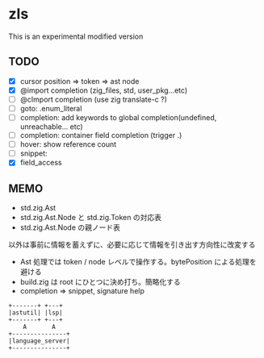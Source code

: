# zls

This is an experimental modified version

## TODO

* [x] cursor position => token => ast node
* [x] @import completion (zig_files, std, user_pkg...etc)
* [ ] @cImport completion (use zig translate-c ?)
* [ ] goto: .enum_literal
* [ ] completion: add keywords to global completion(undefined, unreachable... etc)
* [ ] completion: container field completion (trigger .)
* [ ] hover: show reference count
* [ ] snippet:
* [x] field_access

## MEMO

* std.zig.Ast
* std.zig.Ast.Node と std.zig.Token の対応表
* std.zig.Ast.Node の親ノード表

以外は事前に情報を蓄えずに、必要に応じて情報を引き出す方向性に改変する

* Ast 処理では token / node レベルで操作する。bytePosition による処理を避ける
* build.zig は root にひとつに決め打ち。簡略化する
* completion => snippet, signature help

```
+-------+ +---+
|astutil| |lsp|
+-------+ +---+
    A       A
+---------------+
|language_server|
+---------------+
```
